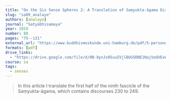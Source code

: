 ```yaml
---
title: "On the Six Sense Spheres 2: A Translation of Saṃyukta-āgama Discourses 230 to 249"
slug: "sa09_analayo"
authors: [analayo]
journal: "Satyābhisamaya"
year: 2019
number: 88
pages: "75--131"
external_url: "https://www.buddhismuskunde.uni-hamburg.de/pdf/5-personen/analayo/sa09.pdf"
formats: [pdf]
drive_links:
  - "https://drive.google.com/file/d/0B-8ynJs05uuIVjlBUG5DNE1NajVoQVExWXVfQWpBazNYeDhJ/view?usp=drivesdk&resourcekey=0-_9niGsEqVf2ryfp3j4TIjg"
course: sa
tags:
  - senses
---
```


> In this article I translate the first half of the ninth fascicle of the 
Saṃyukta-āgama, which contains discourses 230 to 249.



